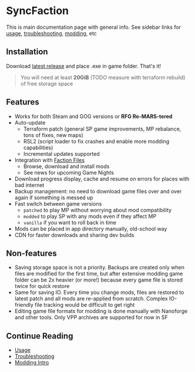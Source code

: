 # SyncFaction

This is main documentation page with general info. See sidebar links for [usage](usage.md), [troubleshooting](troubleshooting.md), [modding](modding/intro.md), etc

## Installation

Download [latest release](https://github.com/rfg-modding/SyncFaction/releases) and place .exe in game folder. That's it!

> You will need at least **20GiB** (TODO measure with terraform rebuild) of free storage space

## Features

* Works for both Steam and GOG versions or **RFG Re-MARS-tered**
* Auto-update
  * Terraform patch (general SP game improvements, MP rebalance, tons of fixes, new maps)
  * RSL2 (script loader to fix crashes and enable more modding capabilities)
  * Incremental updates supported
* Integration with [Faction Files](https://www.factionfiles.com/ff.php?action=files)
  * Browse, download and install mods
  * See news for upcoming Game Nights
* Download progress display, cache and resume on errors for places with bad internet
* Backup management: no need to download game files over and over again if something is messed up
* Fast switch between game versions
  * `patched` to play MP without worrying about mod compatibility
  * `modded` to play SP with any mods even if they affect MP
  * `vanilla` if you want to roll back in time
* Mods can be placed in app directory manually, old-school way
* CDN for faster downloads and sharing dev builds

## Non-features

* Saving storage space is not a priority. Backups are created only when files are modified for the first time, but after extensive modding game folder can be 2x heavier (or more!) because every game file is stored twice for quick restore
* Same for saving IO. Every time you change mods, files are restored to latest patch and all mods are re-applied from scratch. Complex IO-friendly file tracking would be difficult to get right
* Editing game file formats for modding is done manually with Nanoforge and other tools. Only VPP archives are supported for now in SF

## Continue Reading

* [Usage](usage.md)
* [Troubleshooting](troubleshooting.md)
* [Modding Intro](modding/intro.md)